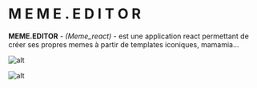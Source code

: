# M E M E . E D I T O R

**MEME.EDITOR** - *(Meme_react)* - est une application react permettant de créer ses propres memes à partir de templates iconiques, mamamia...

![alt](https://github.com/jeanpruski/jeanpruski.github.io/blob/master/gif/meme_editor.gif?raw=true)

![alt](http://ekladata.com/Pm926Vju3lqkVYejoLLOTXHv1OY@350x438.gif)
